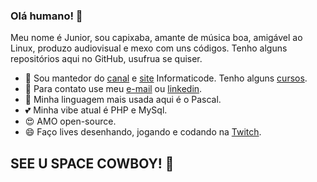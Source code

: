 ### Olá humano! 👋 
Meu nome é Junior, sou capixaba, amante de música boa, amigável ao Linux, produzo audiovisual e mexo com uns códigos. 
Tenho alguns repositórios aqui no GitHub, usufrua se quiser. 
- 🔭 Sou mantedor do [canal](https://www.youtube.com/informaticode) e [site](https://www.informaticode.com.br/) Informaticode. Tenho alguns [cursos](https://informaticode.store/). 
- 💬 Para contato use meu [e-mail](mailto:informaticode@gmail.com) ou [linkedin](https://www.linkedin.com/in/junior-criste/).
- :tiger: Minha linguagem mais usada aqui é o Pascal. 
- :two_hearts: Minha vibe atual é PHP e MySql.  
- 😍 AMO open-source. 
- 😄 Faço lives desenhando, jogando e codando na [Twitch](https://www.twitch.tv/oisouojunior). 
## SEE U SPACE COWBOY! 👋  
